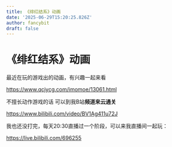 ```yaml
---
title: 《绯红结系》动画
date: '2025-06-29T15:20:25.826Z'
author: fancybit
draft: false
---
```

<div class="header"><h1 class="single-title animate__animated animate__pulse animate__faster">《绯红结系》动画</h1></div>

<div class="content" id="content"><!-- raw HTML omitted --><p>最近在玩的游戏出的动画，有兴趣一起来看</p><p><!-- raw HTML omitted --><a href="https://www.qcjycg.com/imomoe/13061.html" target="_blank" rel="external nofollow noopener noreferrer">https://www.qcjycg.com/imomoe/13061.html</a><!-- raw HTML omitted --></p><p>不擅长动作游戏的话 可以到我B站<strong>频道来云通关</strong></p><p><!-- raw HTML omitted --><a href="https://www.bilibili.com/video/BV1Ag411u72J" target="_blank" rel="external nofollow noopener noreferrer">https://www.bilibili.com/video/BV1Ag411u72J</a><!-- raw HTML omitted --></p><p>我也还没打完，每天20:30直播过一个阶段，可以来我直播间一起玩：</p><p><!-- raw HTML omitted --><a href="https://live.bilibili.com/696255" target="_blank" rel="external nofollow noopener noreferrer">https://live.bilibili.com/696255</a><!-- raw HTML omitted --></p></div>

